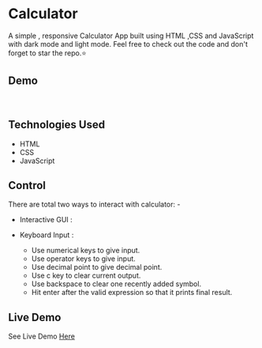 # Calculator
A simple , responsive Calculator App built using HTML ,CSS and JavaScript with dark mode and light mode. Feel free to check out the code and don't forget to star the repo.⭐

## Demo
<br>



## Technologies Used
* HTML
* CSS
* JavaScript

## Control
There are total two ways to interact with calculator: -

* Interactive GUI :

* Keyboard Input :
    * Use numerical keys to give input.
    * Use operator keys to give input.
    * Use decimal point to give decimal point.
    * Use c key to clear current output.
    * Use backspace to clear one recently added symbol.
    * Hit enter after the valid expression so that it prints final result.
 
## Live Demo

See Live Demo [ Here ](https://github.com/mrunalisakhare/Calculator)


